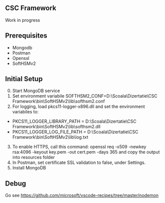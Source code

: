 ## CSC Framework

Work in progress

## Prerequisites
- Mongodb
- Postman
- Openssl
- SoftHSMv2

## Initial Setup
0. Start MongoDB service
1. Set environment variabile SOFTHSM2_CONF=D:\Scoala\Dizertatie\CSC Framework\bin\SoftHSMv2\lib\softhsm2.conf
2. For logging, load pkcs11-logger-x896.dll and set the environment variabiles to:
- PKCS11_LOGGER_LIBRARY_PATH = D:\Scoala\Dizertatie\CSC Framework\bin\SoftHSMv2\lib\softhsm2.dll
- PKCS11_LOGGER_LOG_FILE_PATH = D:\Scoala\Dizertatie\CSC Framework\bin\SoftHSMv2\lib\log.txt
3. To enable HTTPS, call this command: openssl req -x509 -newkey rsa:4096 -keyout key.pem -out cert.pem -days 365
and copy the output into resources folder
4. In Postman, set certificate SSL validation to false, under Settings.
5. Install MongoDB
## Debug
Go see https://github.com/microsoft/vscode-recipes/tree/master/nodemon
